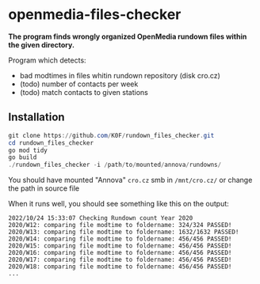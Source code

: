 # openmedia-files-checker

**The program finds wrongly organized OpenMedia rundown files within the given directory.**

Program which detects:

- bad modtimes in files whitin rundown repository (disk cro.cz)
- (todo) number of contacts per week
- (todo) match contacts to given stations

## Installation

```powershell
git clone https://github.com/K0F/rundown_files_checker.git
cd rundown_files_checker
go mod tidy
go build
./rundown_files_checker -i /path/to/mounted/annova/rundowns/
```

You should have mounted "Annova" `cro.cz` smb in `/mnt/cro.cz/` or change the path in source file

When it runs well, you should see something like this on the output:

```
2022/10/24 15:33:07 Checking Rundown count Year 2020
2020/W12: comparing file modtime to foldername: 324/324 PASSED!
2020/W13: comparing file modtime to foldername: 1632/1632 PASSED!
2020/W14: comparing file modtime to foldername: 456/456 PASSED!
2020/W15: comparing file modtime to foldername: 456/456 PASSED!
2020/W16: comparing file modtime to foldername: 456/456 PASSED!
2020/W17: comparing file modtime to foldername: 456/456 PASSED!
2020/W18: comparing file modtime to foldername: 456/456 PASSED!
...
```
